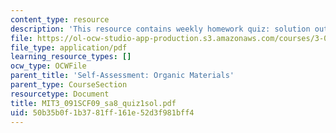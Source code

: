```yaml
---
content_type: resource
description: 'This resource contains weekly homework quiz: solution outlines.'
file: https://ol-ocw-studio-app-production.s3.amazonaws.com/courses/3-091sc-introduction-to-solid-state-chemistry-fall-2010/50b35b0f1b3781ff161e52d3f981bff4_MIT3_091SCF09_sa8_quiz1sol.pdf
file_type: application/pdf
learning_resource_types: []
ocw_type: OCWFile
parent_title: 'Self-Assessment: Organic Materials'
parent_type: CourseSection
resourcetype: Document
title: MIT3_091SCF09_sa8_quiz1sol.pdf
uid: 50b35b0f-1b37-81ff-161e-52d3f981bff4
---
```

